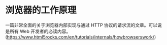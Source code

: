 # 浏览器的工作原理
一篇非常全面的关于浏览器内部实现与通过 HTTP 协议的请求流的文章。可以说是所有 Web 开发者的必读内容。
(https://www.html5rocks.com/en/tutorials/internals/howbrowserswork/)
